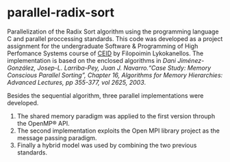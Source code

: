 # parallel-radix-sort
Parallelization of the Radix Sort algorithm using the programming language C and parallel proccessing standards.
This code was developed as a project assignment for the undergraduate Software & Programming of High Perfomance Systems course of [CEID](wwww.ceid.upatras.gr) by Filopoimin Lykokanellos. The implementation is based on the enclosed algorithms in <i>Dani Jiménez-González, Josep-L. Larriba-Pey, Juan J. Navarro.“Case Study: Memory Conscious Parallel Sorting”, Chapter 16, Algorithms for Memory Hierarchies: Advanced Lectures, pp 355-377, vol 2625, 2003</i>.
<p>
Besides the sequential algorithm, three parallel implementations were developed. 
<ol>
<li>
The shared memory paradigm was applied to the first version throuph the OpenMP&reg API. 
</li>
<li>
The second implementation exploits the Open MPI library project as the message passing paradigm.  
</li>
<li>
Finally a hybrid model was used by combining the two previous standards.  
</li>
</ol>
</p>
